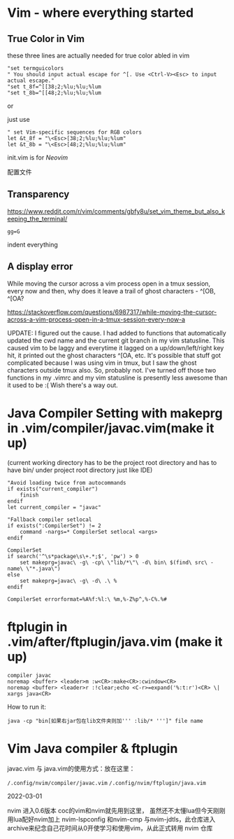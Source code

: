 # Vim - where everything started

## True Color in Vim

these three lines are actually needed for true color abled in vim
```
"set termguicolors
" You should input actual escape for ^[. Use <Ctrl-V><Esc> to input actual escape."
"set t_8f=^[[38;2;%lu;%lu;%lum 
"set t_8b=^[[48;2;%lu;%lu;%lum
```
 or

just use
```
" set Vim-specific sequences for RGB colors
let &t_8f = "\<Esc>[38;2;%lu;%lu;%lum"
let &t_8b = "\<Esc>[48;2;%lu;%lu;%lum"
```
init.vim is for *Neovim*

配置文件 

## Transparency

https://www.reddit.com/r/vim/comments/gbfy8u/set_vim_theme_but_also_keeping_the_terminal/  

```
gg=G

``` 
indent everything  

## A display error

While moving the cursor across a vim process open in a tmux session, every now and then, why does it leave a trail of ghost characters - ^[OB, ^[OA?  


https://stackoverflow.com/questions/6987317/while-moving-the-cursor-across-a-vim-process-open-in-a-tmux-session-every-now-a  


UPDATE: I figured out the cause. I had added to functions that automatically updated the cwd name and the current git branch in my vim statusline. This caused vim to be laggy and everytime it lagged on a up/down/left/right key hit, it printed out the ghost characters ^[OA, etc. It's possible that stuff got complicated because I was using vim in tmux, but I saw the ghost characters outside tmux also. So, probably not. I've turned off those two functions in my .vimrc and my vim statusline is presently less awesome than it used to be :( Wish there's a way out.  

# Java Compiler Setting with makeprg in .vim/compiler/javac.vim(make it up)
(current working directory has to be the project root directory and has to have bin/ under project root directory just like IDE)  
```
"Avoid loading twice from autocommands  
if exists("current_compiler")
    finish
endif
let current_compiler = "javac"

"Fallback compiler setlocal
if exists(":CompilerSet") != 2
    command -nargs=* CompilerSet setlocal <args>
endif

CompilerSet
if search('^\s*package\s\+.*;$', 'pw') > 0
    set makeprg=javac\ -g\ -cp\ \"lib/*\"\ -d\ bin\ $(find\ src\ -name\ \"*.java\")
else
    set makeprg=javac\ -g\ -d\ .\ %
endif

CompilerSet errorformat=%A%f:%l:\ %m,%-Z%p^,%-C%.%#
```
# ftplugin in .vim/after/ftplugin/java.vim (make it up)
```
compiler javac
noremap <buffer> <leader>m :w<CR>:make<CR>:cwindow<CR>
noremap <buffer> <leader>r :!clear;echo <C-r>=expand('%:t:r')<CR> \| xargs java<CR>
```
How to run it:  
```
java -cp "bin[如果右jar包在lib文件夹则加''' :lib/* ''']" file name
```
# Vim Java compiler & ftplugin

javac.vim 与 java.vim的使用方式：放在这里：

`/.config/nvim/compiler/javac.vim`
`/.config/nvim/ftplugin/java.vim`

2022-03-01

nvim 进入0.6版本 coc的vim和nvim就先用到这里， 虽然还不太懂lua但今天刚刚用lua配好nvim加上 nvim-lspconfig 和nvim-cmp 与nvim-jdtls，此仓库进入archive来纪念自己花时间从0开使学习和使用vim，从此正式转用 nvim 仓库

